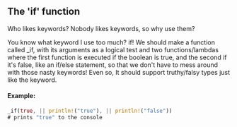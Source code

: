 ## The 'if' function

Who likes keywords? Nobody likes keywords, so why use them?

You know what keyword I use too much? if! We should make a function called _if, with its arguments as a logical test and two functions/lambdas where the first function is executed if the boolean is true, and the second if it's false, like an if/else statement, so that we don't have to mess around with those nasty keywords! Even so, It should support truthy/falsy types just like the keyword.

#### Example:

```rust
_if(true, || println!("true"), || println!("false"))
# prints "true" to the console
```
